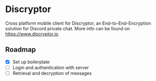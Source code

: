 # Discryptor

Cross platform mobile client for Discryptor, an End-to-End-Encryption solution for Discord private chat.
More info can be found on <https://www.discryptor.io>.

## Roadmap

- [x] Set up boilerplate
- [ ] Login and authentication with server
- [ ] Retrieval and decryption of messages
